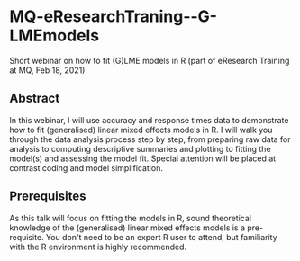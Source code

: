 # MQ-eResearchTraning--G-LMEmodels
Short webinar on how to fit (G)LME models in R (part of eResearch Training at MQ, Feb 18, 2021)

## Abstract

In this webinar, I will use accuracy and response times data to demonstrate how to fit (generalised) linear mixed effects models in R. I will walk you through the data analysis process step by step, from preparing raw data for analysis to computing descriptive summaries and plotting to fitting the model(s) and assessing the model fit. Special attention will be placed at contrast coding and model simplification. 

## Prerequisites
As this talk will focus on fitting the models in R, sound theoretical knowledge of the (generalised) linear mixed effects models is a pre-requisite. You don't need to be an expert R user to attend, but familiarity with the R environment is highly recommended. 

